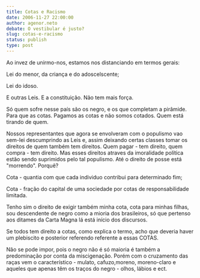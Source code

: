 ```yaml
---
title: Cotas e Racismo
date: 2006-11-27 22:00:00
author: agenor.neto
debate: O vestibular é justo?
slug: cotas-e-racismo
status: publish 
type: post
---
```


Ao invez de unirmo-nos, estamos nos distanciando em termos gerais:  

Lei do menor, da criança e do adoscelscente;  

Lei do idoso.  

E outras Leis. E a constituição. Não tem mais força.  

Só quem sofre nesse país são os negro, e os que completam a pirâmide. Para que as cotas. Pagamos as cotas e não somos cotados. Quem está tirando de quem.  

Nossos representantes que agora se envolveram com o populismo vao sem-lei descumprindo as Leis e, assim deixando certas classes tomar os direitos de quem também tem direitos. Quem pagar - tem direito, quem compra - tem direito. Mas esses direitos atraves da imoralidade política estão sendo suprimidos pelo tal populismo. Até o direito de posse está "morrendo". Porquê?  

Cota - quantia com que cada individuo contribui para determinado fim;  

Cota - fração do capital de uma sociedade por cotas de responsabilidade limitada.  

Tenho sim o direito de exigir também minha cota, cota para minhas filhas, sou descendente de negro como a mioria dos brasileiros, só que pertenso aos ditames da Carta Magna lá está início dos discursos.  

Se todos tem direito a cotas, como explica o termo, acho que deveria haver um plebiscito e posterior referendo referente a essas COTAS.  

Não se pode impor, pois o negro não é só maioria é também a predominação por conta da miscigenação. Porém com o cruzamento das raças vem o característico - mulato, cafuzo,moreno, moreno-claro e aqueles que apenas têm os traços do negro - olhos, lábios e ect.
